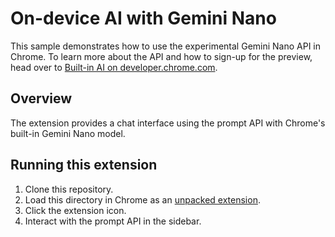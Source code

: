 # On-device AI with Gemini Nano

This sample demonstrates how to use the experimental Gemini Nano API in Chrome. To learn more about the API and how to sign-up for the preview, head over to [Built-in AI on developer.chrome.com](https://developer.chrome.com/docs/ai/built-in).

## Overview

The extension provides a chat interface using the prompt API with Chrome's built-in Gemini Nano model.

## Running this extension

1. Clone this repository.
2. Load this directory in Chrome as an [unpacked extension](https://developer.chrome.com/docs/extensions/mv3/getstarted/development-basics/#load-unpacked).
3. Click the extension icon.
4. Interact with the prompt API in the sidebar.
